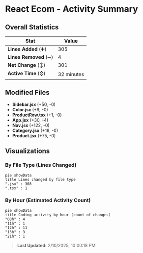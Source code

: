 # React Ecom - Activity Summary 

## Overall Statistics

| Stat                   | Value                                                             |
| ---------------------- | ----------------------------------------------------------------- |
| **Lines Added** (➕)   | 305                                          |
| **Lines Removed** (➖) | 4                                        |
| **Net Change** (↕)    | 301                |
| **Active Time** (⌚)   | 32 minutes |


## Modified Files
- **Sidebar.jsx** (+50, -0)
- **Color.jsx** (+9, -0)
- **ProductRow.tsx** (+1, -0)
- **App.jsx** (+30, -4)
- **Nav.jsx** (+122, -0)
- **Category.jsx** (+18, -0)
- **Product.jsx** (+75, -0)

## Visualizations

### By File Type (Lines Changed)

```mermaid
pie showData
title Lines changed by file type
".jsx" : 308
".tsx" : 1
```

### By Hour (Estimated Activity Count)

```mermaid
pie showData
title Coding activity by hour (count of changes)
"08h" : 4
"11h" : 1
"12h" : 11
"13h" : 3
"21h" : 1
```


> **Last Updated:** 2/10/2025, 10:00:18 PM